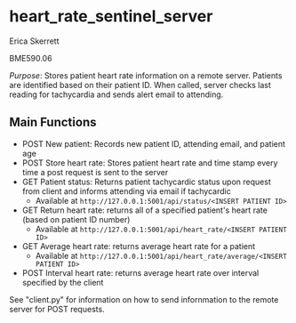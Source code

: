 # heart_rate_sentinel_server
Erica Skerrett

BME590.06

_Purpose_: Stores patient heart rate information on a remote server. Patients are identified based on their patient ID. When called, server checks last reading for tachycardia and sends alert email to attending. 

## Main Functions

* POST New patient: Records new patient ID, attending email, and patient age
* POST Store heart rate: Stores patient heart rate and time stamp every time a post request is sent to the server
* GET Patient status: Returns patient tachycardic status upon request from client and informs attending via email if tachycardic
    * Available at `http://127.0.0.1:5001/api/status/<INSERT PATIENT ID>`
* GET Return heart rate: returns all of a specified patient's heart rate (based on patient ID number)
    * Available at `http://127.0.0.1:5001/api/heart_rate/<INSERT PATIENT ID>`
* GET Average heart rate: returns average heart rate for a patient
    * Available at `http://127.0.0.1:5001/api/heart_rate/average/<INSERT PATIENT ID>`
* POST Interval heart rate: returns average heart rate over interval specified by the client

See "client.py" for information on how to send infornmation to the remote server for POST requests.





